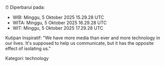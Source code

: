 ⏰ Diperbarui pada:
- WIB: Minggu, 5 Oktober 2025 15.29.28 UTC
- WITA: Minggu, 5 Oktober 2025 16.29.28 UTC
- WIT: Minggu, 5 Oktober 2025 17.29.28 UTC

Kutipan Inspiratif:
"We have more media than ever and more technology in our lives. It's supposed to help us communicate, but it has the opposite effect of isolating us."


Kategori: technology

